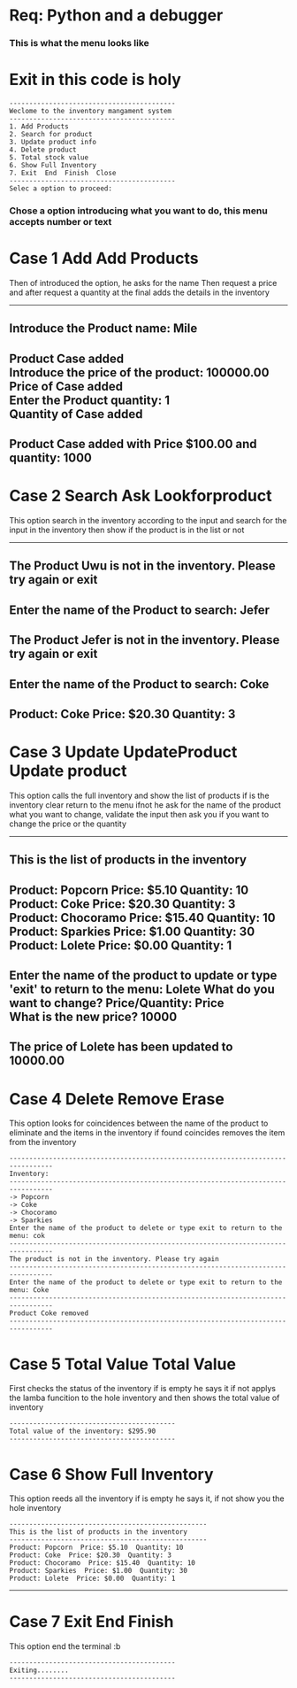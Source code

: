 # Req: Python and a debugger

### This is what the menu looks like
# Exit in this code is holy 

    ------------------------------------------
    Weclome to the inventory mangament system
    ------------------------------------------
    1. Add Products
    2. Search for product
    3. Update product info
    4. Delete product
    5. Total stock value
    6. Show Full Inventory
    7. Exit  End  Finish  Close
    ------------------------------------------
    Selec a option to proceed: 

### Chose a option introducing what you want to do, this menu accepts number or text

# Case 1  Add  Add Products 
Then of introduced the option, he asks for the name
Then request a price and after request a quantity
at the final adds the details in the inventory

 --------------------------------------------------------
 Introduce the Product name: Mile                        
 --------------------------------------------------------
 Product Case added                                      
 Introduce the price of the product: 100000.00           
 Price of Case added                                     
 Enter the Product quantity: 1                           
 Quantity of Case added                                  
 --------------------------------------------------------
 Product Case added with Price $100.00 and quantity: 1000
 --------------------------------------------------------


# Case 2  Search  Ask  Lookforproduct  
This option search in the inventory according to the input
and search for the input in the inventory
then show if the product is in the list or not

 -------------------------------------------------------------------
 The Product Uwu is not in the inventory. Please try again or exit  
 -------------------------------------------------------------------
 Enter the name of the Product to search: Jefer                     
 -------------------------------------------------------------------
 The Product Jefer is not in the inventory. Please try again or exit
 ------------------------------------------------------------------
 Enter the name of the Product to search: Coke                      
 -------------------------------------------------------------------
 Product: Coke  Price: $20.30  Quantity: 3                        
 -------------------------------------------------------------------

# Case 3  Update  UpdateProduct  Update product  
This option calls the full inventory and show the list of products
if is the inventory clear return to the menu ifnot he ask for
the name of the product what you want to change, validate the input
then ask you if you want to change the price or the quantity

 -------------------------------------------------------------------------------------
  This is the list of products in the inventory                                       
 -------------------------------------------------------------------------------------
 Product: Popcorn  Price: $5.10  Quantity: 10                                       
 Product: Coke  Price: $20.30  Quantity: 3                                          
 Product: Chocoramo  Price: $15.40  Quantity: 10                                    
 Product: Sparkies  Price: $1.00  Quantity: 30                                      
 Product: Lolete  Price: $0.00  Quantity: 1                                         
 ------------------------------------------------------------------------------------- 
 Enter the name of the product to update or type 'exit' to return to the menu: Lolete 
 What do you want to change? Price/Quantity: Price                                    
 What is the new price? 10000                                                         
 -------------------------------------------------------------------------------------
 The price of Lolete has been updated to 10000.00                                     
 -------------------------------------------------------------------------------------

# Case 4  Delete  Remove  Erase  
This option looks for coincidences between the name of the product
to eliminate and the items in the inventory if found coincides 
removes the item from the inventory

    ---------------------------------------------------------------------------------
    Inventory:                                                                       
    ---------------------------------------------------------------------------------
    -> Popcorn                                                                       
    -> Coke                                                                          
    -> Chocoramo                                                                     
    -> Sparkies                                                                      
    Enter the name of the product to delete or type exit to return to the menu: cok  
    ---------------------------------------------------------------------------------
    The product is not in the inventory. Please try again                            
    ---------------------------------------------------------------------------------
    Enter the name of the product to delete or type exit to return to the menu: Coke 
    ---------------------------------------------------------------------------------
    Product Coke removed                                                             
    ---------------------------------------------------------------------------------

# Case 5  Total  Value  Total Value 
First checks the status of the inventory if is empty he says it
if not applys the lamba funcition to the hole inventory and 
then shows the total value of inventory

    ------------------------------------------ 
    Total value of the inventory: $295.90    
    ------------------------------------------

# Case 6  Show  Full  Inventory 
This option reeds all the inventory if is empty he says it, if not
show you the hole inventory

    --------------------------------------------------
    This is the list of products in the inventory    
    --------------------------------------------------
    Product: Popcorn  Price: $5.10  Quantity: 10    
    Product: Coke  Price: $20.30  Quantity: 3       
    Product: Chocoramo  Price: $15.40  Quantity: 10 
    Product: Sparkies  Price: $1.00  Quantity: 30   
    Product: Lolete  Price: $0.00  Quantity: 1      
--------------------------------------------------

# Case 7  Exit  End  Finish 
This option end the terminal :b

    ------------------------------------------
    Exiting........                           
    ------------------------------------------
